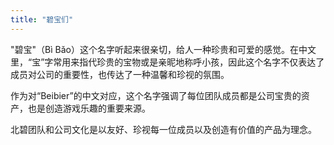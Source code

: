 ```yaml
---
title: "碧宝们"
---
```


"碧宝"（Bì Bǎo）这个名字听起来很亲切，给人一种珍贵和可爱的感觉。在中文里，“宝”字常用来指代珍贵的宝物或是亲昵地称呼小孩，因此这个名字不仅表达了成员对公司的重要性，也传达了一种温馨和珍视的氛围。

作为对“Beibier”的中文对应，这个名字强调了每位团队成员都是公司宝贵的资产，也是创造游戏乐趣的重要来源。

北碧团队和公司文化是以友好、珍视每一位成员以及创造有价值的产品为理念。